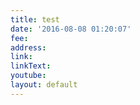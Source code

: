 ```yaml
---
title: test
date: '2016-08-08 01:20:07'
fee: 
address: 
link: 
linkText: 
youtube: 
layout: default
---
```

